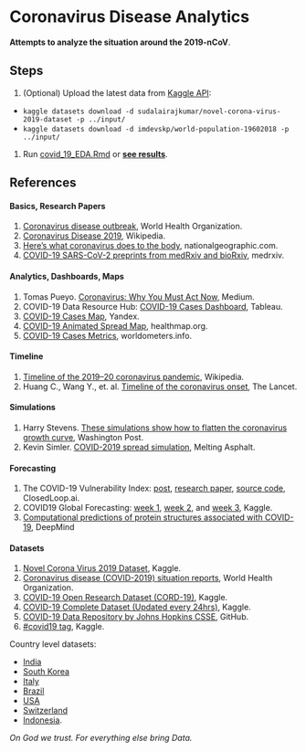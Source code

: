 # Coronavirus Disease Analytics

**Attempts to analyze the situation around the 2019-nCoV**.


## Steps

1. (Optional) Upload the latest data from [Kaggle API](https://www.kaggle.com/docs/api): 

  - `kaggle datasets download -d sudalairajkumar/novel-corona-virus-2019-dataset -p ../input/`
  - `kaggle datasets download -d imdevskp/world-population-19602018 -p ../input/`

1. Run [covid_19_EDA.Rmd](src/covid-19-eda.Rmd) or [**see results**](src/covid-19-eda.md).


## References

#### Basics, Research Papers

1. [Coronavirus disease outbreak](https://www.who.int/emergencies/diseases/novel-coronavirus-2019/), World Health Organization.
1. [Coronavirus Disease 2019](https://en.wikipedia.org/wiki/Coronavirus_disease_2019), Wikipedia.
1. [Here’s what coronavirus does to the body](https://www.nationalgeographic.com/science/2020/02/here-is-what-coronavirus-does-to-the-body/), nationalgeographic.com.
1. [COVID-19 SARS-CoV-2 preprints from medRxiv and bioRxiv](https://connect.medrxiv.org/relate/content/181), medrxiv.


#### Analytics, Dashboards, Maps

1. Tomas Pueyo. [Coronavirus: Why You Must Act Now](https://medium.com/@tomaspueyo/coronavirus-act-today-or-people-will-die-f4d3d9cd99ca), Medium.
1. COVID-19 Data Resource Hub: [COVID-19 Cases Dashboard](https://public.tableau.com/profile/covid.19.data.resource.hub#!/vizhome/COVID-19Cases_15840488375320/COVID-19Cases), Tableau.
1. [COVID-19 Cases Map](https://yandex.ru/web-maps/covid19), Yandex.
1. [COVID-19 Animated Spread Map](https://www.healthmap.org/covid-19/), healthmap.org.
1. [COVID-19 Cases Metrics](https://www.worldometers.info/coronavirus/), worldometers.info.


#### Timeline

1. [Timeline of the 2019–20 coronavirus pandemic](https://en.wikipedia.org/wiki/Timeline_of_the_2019%E2%80%9320_coronavirus_pandemic), Wikipedia.
2. Huang C., Wang Y., et. al. [Timeline of the coronavirus onset](https://els-jbs-prod-cdn.literatumonline.com/pb/assets/raw/Lancet/infographics/coronavirus/Coronavirus_MedianTimeline_Infographic-1584612208650.jpg), The Lancet.


#### Simulations

1. Harry Stevens. [These simulations show how to flatten the coronavirus growth curve](https://www.washingtonpost.com/graphics/2020/world/corona-simulator/), Washington Post.
1. Kevin Simler. [COVID-2019 spread simulation](https://www.meltingasphalt.com/interactive/outbreak/), Melting Asphalt.


#### Forecasting

1. The COVID-19 Vulnerability Index: [post](https://closedloop.ai/open-source-data-science-to-fight-covid-19-corona-virus/), [research paper](https://arxiv.org/abs/2003.07347), [source code](https://github.com/closedloop-ai/cv19index), ClosedLoop.ai.
1. COVID19 Global Forecasting: [week 1](https://www.kaggle.com/c/covid19-global-forecasting-week-1), [week 2](https://www.kaggle.com/c/covid19-global-forecasting-week-2), and [week 3](https://www.kaggle.com/c/covid19-global-forecasting-week-3), Kaggle. 
1. [Computational predictions of protein structures associated with COVID-19](https://deepmind.com/research/open-source/computational-predictions-of-protein-structures-associated-with-COVID-19), DeepMind


#### Datasets

1. [Novel Corona Virus 2019 Dataset](https://www.kaggle.com/sudalairajkumar/novel-corona-virus-2019-dataset), Kaggle.
1. [Coronavirus disease (COVID-2019) situation reports](https://www.who.int/emergencies/diseases/novel-coronavirus-2019/situation-reports), World Health Organization.
1. [COVID-19 Open Research Dataset (CORD-19)](https://www.kaggle.com/allen-institute-for-ai/CORD-19-research-challenge), Kaggle.
1. [COVID-19 Complete Dataset (Updated every 24hrs)](https://www.kaggle.com/imdevskp/corona-virus-report), Kaggle.
1. [COVID-19 Data Repository by Johns Hopkins CSSE](https://github.com/CSSEGISandData/COVID-19), GitHub.
1. [#covid19 tag](https://www.kaggle.com/tags/covid19), Kaggle.

Country level datasets:

* [India](https://www.kaggle.com/sudalairajkumar/covid19-in-india)
* [South Korea](https://www.kaggle.com/kimjihoo/coronavirusdataset)
* [Italy](https://www.kaggle.com/sudalairajkumar/covid19-in-italy)
* [Brazil](https://www.kaggle.com/unanimad/corona-virus-brazil)
* [USA](https://www.kaggle.com/sudalairajkumar/covid19-in-usa)
* [Switzerland](https://www.kaggle.com/daenuprobst/covid19-cases-switzerland)
* [Indonesia](https://www.kaggle.com/ardisragen/indonesia-coronavirus-cases).


*On God we trust. For everything else bring Data.*

